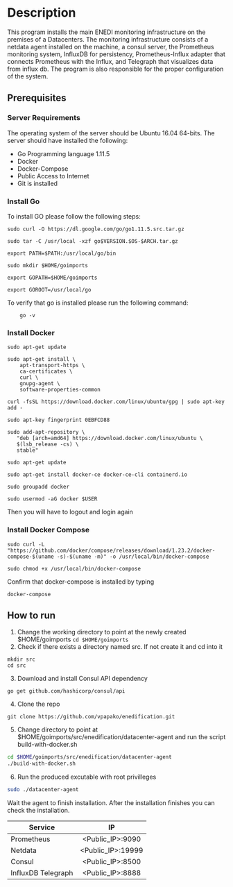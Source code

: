 # Description

This program installs the main ENEDI monitoring infrastructure on the premises of a Datacenters. The monitoring infrastructure consists of a netdata agent installed on the machine, a consul server, the Prometheus monitoring system, InfluxDB for persistency, Prometheus-Influx adapter that connects Prometheus with the Influx, and Telegraph that visualizes data from influx db. The program is also responsible for the proper configuration of the system.

## Prerequisites

### Server Requirements

The operating system of the server should be Ubuntu 16.04 64-bits. The server should have installed the following:

* Go Programming language 1.11.5
* Docker 
* Docker-Compose
* Public Access to Internet 
* Git is installed

### Install Go

To install GO please follow the following steps:

```
sudo curl -O https://dl.google.com/go/go1.11.5.src.tar.gz

sudo tar -C /usr/local -xzf go$VERSION.$OS-$ARCH.tar.gz

export PATH=$PATH:/usr/local/go/bin

sudo mkdir $HOME/goimports

export GOPATH=$HOME/goimports

export GOROOT=/usr/local/go

```

To verify that go is installed please run the following command:
```
    go -v
```


### Install Docker 

```
sudo apt-get update

sudo apt-get install \
    apt-transport-https \
    ca-certificates \
    curl \
    gnupg-agent \
    software-properties-common
    
curl -fsSL https://download.docker.com/linux/ubuntu/gpg | sudo apt-key add -

sudo apt-key fingerprint 0EBFCD88

sudo add-apt-repository \
   "deb [arch=amd64] https://download.docker.com/linux/ubuntu \
   $(lsb_release -cs) \
   stable"
   
sudo apt-get update

sudo apt-get install docker-ce docker-ce-cli containerd.io

sudo groupadd docker

sudo usermod -aG docker $USER
```

Then you will have to logout and login again


### Install Docker Compose
```
sudo curl -L "https://github.com/docker/compose/releases/download/1.23.2/docker-compose-$(uname -s)-$(uname -m)" -o /usr/local/bin/docker-compose

sudo chmod +x /usr/local/bin/docker-compose

```

Confirm that docker-compose is installed by typing
```
docker-compose
```

## How to run

1. Change the working directory to point at the newly created $HOME/goimports ```cd $HOME/goimports```
2. Check if there exists a directory named src. If not create it and cd into it

```
mkdir src
cd src
```
3. Download and install Consul API dependency
```
go get github.com/hashicorp/consul/api
``` 
4. Clone the repo 
```
git clone https://github.com/vpapako/enedification.git
```   

5. Change directory to point at $HOME/goimports/src/enedification/datacenter-agent and run the script build-with-docker.sh
```bash
cd $HOME/goimports/src/enedification/datacenter-agent
./build-with-docker.sh 

```

6. Run the produced excutable with root privilleges

```bash
sudo ./datacenter-agent
```

Wait the agent to finish installation. After the installation finishes you can check the installation.

| Service        | IP           | 
| ------------- |:-------------:| 
| Prometheus    | <Public_IP>:9090 | 
| Netdata     | <Public_IP>:19999  |
| Consul | <Public_IP>:8500      |  
| InfluxDB Telegraph | <Public_IP>:8888      |  


